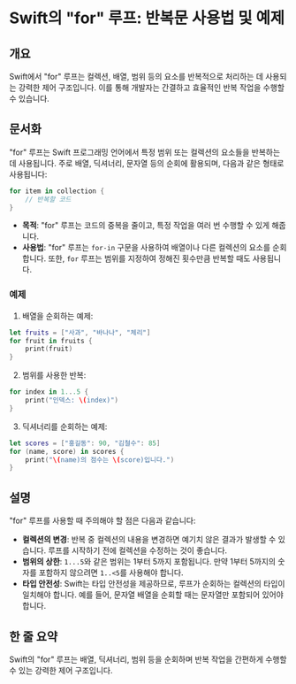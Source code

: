 <!--
Meta Description: # Swift의 "for" 루프: 반복문 사용법 및 예제 ## 개요 Swift에서 "for" 루프는 컬렉션, 배열, 범위 등의 요소를 반복적으로 처리하는 데 사용되는 강력한 제어 구조입니다. 이를 통해 개발자는 간결하고 효율적인 반복 작업을 수행할 수 있습니다. ## ...
Meta Keywords: 루프는, swift, 컬렉션의, 작업을, 수행할
-->

# Swift의 "for" 루프: 반복문 사용법 및 예제

## 개요
Swift에서 "for" 루프는 컬렉션, 배열, 범위 등의 요소를 반복적으로 처리하는 데 사용되는 강력한 제어 구조입니다. 이를 통해 개발자는 간결하고 효율적인 반복 작업을 수행할 수 있습니다.

## 문서화
"for" 루프는 Swift 프로그래밍 언어에서 특정 범위 또는 컬렉션의 요소들을 반복하는 데 사용됩니다. 주로 배열, 딕셔너리, 문자열 등의 순회에 활용되며, 다음과 같은 형태로 사용됩니다:

```swift
for item in collection {
    // 반복할 코드
}
```

- **목적**: "for" 루프는 코드의 중복을 줄이고, 특정 작업을 여러 번 수행할 수 있게 해줍니다.
- **사용법**: "for" 루프는 `for-in` 구문을 사용하여 배열이나 다른 컬렉션의 요소를 순회합니다. 또한, `for` 루프는 범위를 지정하여 정해진 횟수만큼 반복할 때도 사용됩니다.

### 예제
1. 배열을 순회하는 예제:
```swift
let fruits = ["사과", "바나나", "체리"]
for fruit in fruits {
    print(fruit)
}
```

2. 범위를 사용한 반복:
```swift
for index in 1...5 {
    print("인덱스: \(index)")
}
```

3. 딕셔너리를 순회하는 예제:
```swift
let scores = ["홍길동": 90, "김철수": 85]
for (name, score) in scores {
    print("\(name)의 점수는 \(score)입니다.")
}
```

## 설명
"for" 루프를 사용할 때 주의해야 할 점은 다음과 같습니다:

- **컬렉션의 변경**: 반복 중 컬렉션의 내용을 변경하면 예기치 않은 결과가 발생할 수 있습니다. 루프를 시작하기 전에 컬렉션을 수정하는 것이 좋습니다.
- **범위의 상한**: `1...5`와 같은 범위는 1부터 5까지 포함됩니다. 만약 1부터 5까지의 숫자를 포함하지 않으려면 `1..<5`를 사용해야 합니다.
- **타입 안전성**: Swift는 타입 안전성을 제공하므로, 루프가 순회하는 컬렉션의 타입이 일치해야 합니다. 예를 들어, 문자열 배열을 순회할 때는 문자열만 포함되어 있어야 합니다.

## 한 줄 요약
Swift의 "for" 루프는 배열, 딕셔너리, 범위 등을 순회하며 반복 작업을 간편하게 수행할 수 있는 강력한 제어 구조입니다.